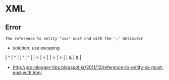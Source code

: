 # XML

## Error

`The reference to entity "xxx" must end with the ';' delimiter`
* solution; use escaping

| " | &quot; |
| ' | &apos; |
| < | &lt; |
| > | &gt; |
| & | &amp; |
* http://pro-blogger-tips.blogspot.kr/2011/12/reference-to-entity-xx-must-end-with.html
